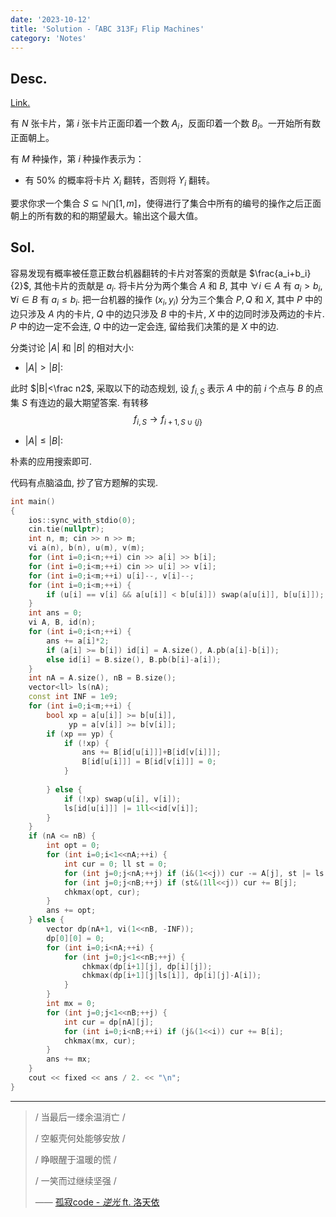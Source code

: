 ```yaml
---
date: '2023-10-12'
title: 'Solution -「ABC 313F」Flip Machines'
category: 'Notes'
---
```


## Desc.

[Link.](https://atcoder.jp/contests/abc313/tasks/abc313_f)

有 $N$ 张卡片，第 $i$ 张卡片正面印着一个数 $A_i$，反面印着一个数 $B_i$。一开始所有数正面朝上。

有 $M$ 种操作，第 $i$ 种操作表示为：

- 有 $50\%$ 的概率将卡片 $X_i$ 翻转，否则将 $Y_i$ 翻转。

要求你求一个集合 $S\subseteq \mathbb{N} \bigcap [1,m]$，使得进行了集合中所有的编号的操作之后正面朝上的所有数的和的期望最大。输出这个最大值。

## Sol.

容易发现有概率被任意正数台机器翻转的卡片对答案的贡献是 $\frac{a_i+b_i}{2}$, 其他卡片的贡献是 $a_i$. 将卡片分为两个集合 $A$ 和 $B$, 其中 $\forall i \in A$ 有 $a_i > b_i$, $\forall i \in B$ 有 $a_i \leqslant b_i$. 把一台机器的操作 $(x_i, y_i)$ 分为三个集合 $P, Q$ 和 $X$, 其中 $P$ 中的边只涉及 $A$ 内的卡片, $Q$ 中的边只涉及 $B$ 中的卡片, $X$ 中的边同时涉及两边的卡片. $P$ 中的边一定不会连, $Q$ 中的边一定会连, 留给我们决策的是 $X$ 中的边.

分类讨论 $|A|$ 和 $|B|$ 的相对大小:

- $|A| > |B|$:

此时 $|B|<\frac n2$, 采取以下的动态规划, 设 $f_{i, S}$ 表示 $A$ 中的前 $i$ 个点与 $B$ 的点集 $S$ 有连边的最大期望答案. 有转移
$$
f_{i, S}\rightarrow f_{i+1, S\cup\{j\}}
$$

- $|A| \leqslant |B|$:

朴素的应用搜索即可.

代码有点脑溢血, 抄了官方题解的实现.

```cpp
int main()
{
    ios::sync_with_stdio(0);
    cin.tie(nullptr);
    int n, m; cin >> n >> m;
    vi a(n), b(n), u(m), v(m);
    for (int i=0;i<n;++i) cin >> a[i] >> b[i];
    for (int i=0;i<m;++i) cin >> u[i] >> v[i];
    for (int i=0;i<m;++i) u[i]--, v[i]--;
    for (int i=0;i<m;++i) {
        if (u[i] == v[i] && a[u[i]] < b[u[i]]) swap(a[u[i]], b[u[i]]);
    }
    int ans = 0;
    vi A, B, id(n);
    for (int i=0;i<n;++i) {
        ans += a[i]*2;
        if (a[i] >= b[i]) id[i] = A.size(), A.pb(a[i]-b[i]);
        else id[i] = B.size(), B.pb(b[i]-a[i]);
    }
    int nA = A.size(), nB = B.size();
    vector<ll> ls(nA);
    const int INF = 1e9;
    for (int i=0;i<m;++i) {
        bool xp = a[u[i]] >= b[u[i]],
             yp = a[v[i]] >= b[v[i]];
        if (xp == yp) {
            if (!xp) {
                ans += B[id[u[i]]]+B[id[v[i]]];
                B[id[u[i]]] = B[id[v[i]]] = 0;
            }
               
        } else {
            if (!xp) swap(u[i], v[i]);
            ls[id[u[i]]] |= 1ll<<id[v[i]];
        }
    }
    if (nA <= nB) {
        int opt = 0;
        for (int i=0;i<1<<nA;++i) {
            int cur = 0; ll st = 0;
            for (int j=0;j<nA;++j) if (i&(1<<j)) cur -= A[j], st |= ls[j];
            for (int j=0;j<nB;++j) if (st&(1ll<<j)) cur += B[j];
            chkmax(opt, cur);
        }
        ans += opt;
    } else {
        vector dp(nA+1, vi(1<<nB, -INF));
        dp[0][0] = 0;
        for (int i=0;i<nA;++i) {
            for (int j=0;j<1<<nB;++j) {
                chkmax(dp[i+1][j], dp[i][j]);
                chkmax(dp[i+1][j|ls[i]], dp[i][j]-A[i]);
            }
        }
        int mx = 0;
        for (int j=0;j<1<<nB;++j) {
            int cur = dp[nA][j];
            for (int i=0;i<nB;++i) if (j&(1<<i)) cur += B[i];
            chkmax(mx, cur);
        }
        ans += mx;
    }
    cout << fixed << ans / 2. << "\n";
}
```

---

>/ 当最后一缕余温消亡 /
>
>/ 空躯壳何处能够安放 /
>
>/ 睁眼醒于温暖的慌 /
>
>/ 一笑而过继续坚强 /
>
> —— [孤寂code - *逆光* ft. 洛天依](https://vocadb.net/S/167707)
>